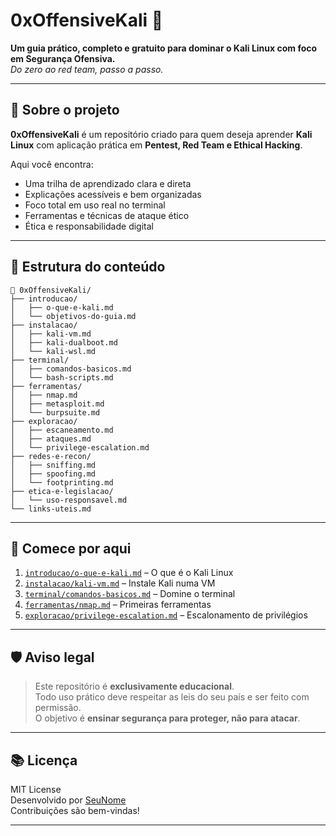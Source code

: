# 0xOffensiveKali 🐉

**Um guia prático, completo e gratuito para dominar o Kali Linux com foco em Segurança Ofensiva.**  
*Do zero ao red team, passo a passo.*

---

## 📌 Sobre o projeto

**0xOffensiveKali** é um repositório criado para quem deseja aprender **Kali Linux** com aplicação prática em **Pentest, Red Team e Ethical Hacking**.

Aqui você encontra:

- Uma trilha de aprendizado clara e direta  
- Explicações acessíveis e bem organizadas  
- Foco total em uso real no terminal  
- Ferramentas e técnicas de ataque ético  
- Ética e responsabilidade digital

---

## 📂 Estrutura do conteúdo

    📁 0xOffensiveKali/
    ├── introducao/
    │   ├── o-que-e-kali.md
    │   └── objetivos-do-guia.md
    ├── instalacao/
    │   ├── kali-vm.md
    │   ├── kali-dualboot.md
    │   └── kali-wsl.md
    ├── terminal/
    │   ├── comandos-basicos.md
    │   └── bash-scripts.md
    ├── ferramentas/
    │   ├── nmap.md
    │   ├── metasploit.md
    │   └── burpsuite.md
    ├── exploracao/
    │   ├── escaneamento.md
    │   ├── ataques.md
    │   └── privilege-escalation.md
    ├── redes-e-recon/
    │   ├── sniffing.md
    │   ├── spoofing.md
    │   └── footprinting.md
    ├── etica-e-legislacao/
    │   └── uso-responsavel.md
    └── links-uteis.md

---

## 🚀 Comece por aqui

1. [`introducao/o-que-e-kali.md`](./introducao/o-que-e-kali.md) – O que é o Kali Linux  
2. [`instalacao/kali-vm.md`](./instalacao/kali-vm.md) – Instale Kali numa VM  
3. [`terminal/comandos-basicos.md`](./terminal/comandos-basicos.md) – Domine o terminal  
4. [`ferramentas/nmap.md`](./ferramentas/nmap.md) – Primeiras ferramentas  
5. [`exploracao/privilege-escalation.md`](./exploracao/privilege-escalation.md) – Escalonamento de privilégios

---

## 🛡️ Aviso legal

> Este repositório é **exclusivamente educacional**.  
> Todo uso prático deve respeitar as leis do seu país e ser feito com permissão.  
> O objetivo é **ensinar segurança para proteger, não para atacar**.

---

## 📚 Licença

MIT License  
Desenvolvido por [SeuNome](https://github.com/seuusuario)  
Contribuições são bem-vindas!

---
